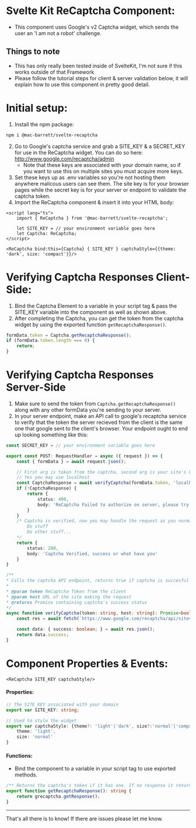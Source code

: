# Svelte Kit ReCaptcha Component: 
- This component uses Google's v2 Captcha widget, which sends the user an 'I am not a robot' challenge.

## Things to note 
- This has only really been tested inside of SvelteKit, I'm not sure if this works outside of that Framework
- Please follow the tutorial steps for client & server validation below, it will explain how to use this component in pretty good detail.

# Initial setup:
1. Install the npm package:
```bash
npm i @mac-barrett/svelte-recaptcha
```
2. Go to Google's captcha service and grab a SITE_KEY & a SECRET_KEY for use in the ReCaptcha widget. You can do so here: http://www.google.com/recaptcha/admin
    - Note that these keys are associated with your domain name, so if you want to use this on multiple sites you must acquire more keys.
3. Set these keys up as .env variables so you're not hosting them anywhere malicous users can see them. The site key is for your browser pages while the secret key is for your server or endpoint to validate the captcha token.
4. Import the ReCaptcha component & insert it into your HTML body:

```svelte
<script lang="ts">
    import { ReCaptcha } from '@mac-barrett/svelte-recaptcha';

    let SITE_KEY = // your environment variable goes here
    let Captcha: ReCaptcha;
</script>

<ReCaptcha bind:this={Captcha} { SITE_KEY } captchaStyle={{theme: 'dark', size: 'compact'}}/>
```
# Verifying Captcha Responses Client-Side:
1. Bind the Captcha Element to a variable in your script tag & pass the SITE_KEY variable into the component as well as shown above.
2. After completing the Captcha, you can get the token from the captcha widget by using the exported function `getRecaptchaResponse()`.

```ts
formData.token = Captcha.getRecaptchaResponse();
if (formData.token.length === 0) {
    return;
}
```

# Verifying Captcha Responses Server-Side
1. Make sure to send the token from `Captcha.getRecaptchaResponse()` along with any other formData you're sending to your server.
2. In your server endpoint, make an API call to google's recaptcha service to verify that the token the server recieved from the client is the same one that google sent to the client's browser. Your endpoint ought to end up looking something like this:

```ts
const SECRET_KEY = // your environment variable goes here

export const POST: RequestHandler = async ({ request }) => {
    const { formData } = await request.json();

    // First arg is token from the captcha, second arg is your site's URL
    // Yes you may use localhost
    const CaptchaResponse = await verifyCaptcha(formData.token, 'localhost:8080');
    if (!CaptchaResponse) {
        return {
            status: 400,
            body: 'ReCaptcha Failed to authorize on server, please try again'
        }
    }
    /* Captcha is verified, now you may handle the request as you normally would
        Do stuff
        Do other stuff...
    */
    return {
        status: 200,
        body: 'Captcha Verified, success or what have you'
    }
}

/**
* Calls the captcha API endpoint, returns true if captcha is succesful
* 
* @param token ReCaptcha Token from the client
* @param host URL of the site making the request
* @returns Promise containing captcha's success status
*/
async function verifyCaptcha(token: string, host: string): Promise<boolean> {
    const res = await fetch(`https://www.google.com/recaptcha/api/siteverify?secret=${SECRET_KEY}&response=${token}&remoteip=${host}`, { method: 'POST' });

    const data: { success: boolean; } = await res.json();
    return data.success;
}
```
# Component Properties & Events:
```svelte
<ReCaptcha SITE_KEY captchaStyle/>
```
#### Properties:
```ts
// The SITE_KEY associated with your domain
export var SITE_KEY: string;

// Used to style the widget
export var captchaStyle: {theme?: 'light'|'dark', size?:'normal'|'compact'} = {
    theme: 'light',
    size: 'normal'
}
```
#### Functions:
- Bind the component to a variable in your script tag to use exported methods.
```ts
/** Returns the captcha's token if it has one. If no response it returns an empty string */
export function getRecaptchaResponse(): string {
    return grecaptcha.getResponse();
}
```

---

That's all there is to know! If there are issues please let me know.